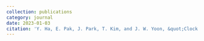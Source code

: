 ```yaml
---
collection: publications
category: journal
date: 2023-01-03
citation: 'Y. Ha, E. Pak, J. Park, T. Kim, and J. W. Yoon, &quot;Clock Offset Estimation for Systems with Asymmetric Packet Delays,&quot; <i>IEEE/ACM Transactions on Networking</i>, IEEE, 2023'
---
```

